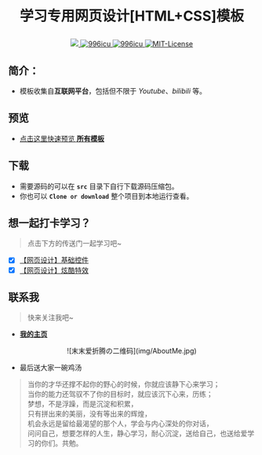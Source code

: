 # <p align="center">学习专用网页设计[HTML+CSS]模板</p>

<p align="center">
	<a href="https://github.com/local-host-8080/demo-html-css">
		<img src="https://img.shields.io/badge/status-updating-brightgreen.svg">
	</a>
		<a href="https://996.icu/#/en_US">
		<img alt="996icu" src="https://img.shields.io/badge/link-996.icu-%23FF4D5B.svg">
	</a>
	<a href="https://github.com/996icu/996.ICU/blob/master/LICENSE">
		<img alt="996icu" src="https://img.shields.io/badge/license-Anti%20996-blue.svg">
	</a>
	<a href="https://opensource.org/licenses/mit-license.php">
		<img alt="MIT-License" src="https://badges.frapsoft.com/os/mit/mit.svg">
	</a>
</p>

## 简介：
* 模板收集自**互联网平台**，包括但不限于 *Youtube*、*bilibili* 等。

## 预览
* [点击这里快速预览 **所有模板**](https://local-host-8080.github.io/demo-html-css/index.html)

## 下载
* 需要源码的可以在 **`src`** 目录下自行下载源码压缩包。
* 你也可以 **`Clone or download`** 整个项目到本地运行查看。

## 想一起打卡学习？
> 点击下方的传送门一起学习吧~
* [x] [【网页设计】基础控件](https://space.bilibili.com/32683063/channel/detail?cid=81226)
* [x] [【网页设计】炫酷特效](https://space.bilibili.com/32683063/channel/detail?cid=84356)

## 联系我
> 快来关注我吧~
* [**我的主页**](https://space.bilibili.com/32683063)

<p align="center">![末末爱折腾の二维码](img/AboutMe.jpg)</p>

* 最后送大家一碗鸡汤

> 当你的才华还撑不起你的野心的时候，你就应该静下心来学习；<br/>
> 当你的能力还驾驭不了你的目标时，就应该沉下心来，历练；<br/>
> 梦想，不是浮躁，而是沉淀和积累，<br/>
> 只有拼出来的美丽，没有等出来的辉煌，<br/>
> 机会永远是留给最渴望的那个人，学会与内心深处的你对话，<br/>
> 问问自己，想要怎样的人生，静心学习，耐心沉淀，送给自己，也送给爱学习的你们。共勉。
